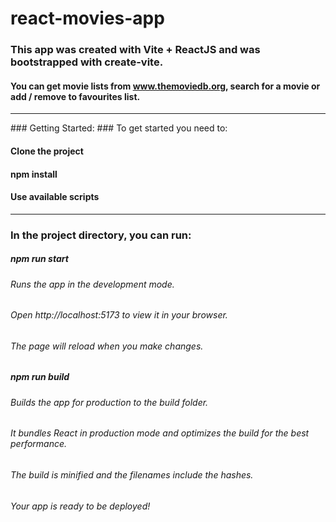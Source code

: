 # react-movies-app
### This app was created with Vite + ReactJS and was bootstrapped with create-vite.
#### You can get movie lists from www.themoviedb.org, search for a movie or add / remove to favourites list.
<hr>
### Getting Started:
### To get started you need to:

#### Clone the project
#### npm install
#### Use available scripts

<hr>

### In the project directory, you can run:

##### npm run start
###### Runs the app in the development mode.
###### Open http://localhost:5173 to view it in your browser.

###### The page will reload when you make changes.

##### npm run build
###### Builds the app for production to the build folder.
###### It bundles React in production mode and optimizes the build for the best performance.

###### The build is minified and the filenames include the hashes.
###### Your app is ready to be deployed!
